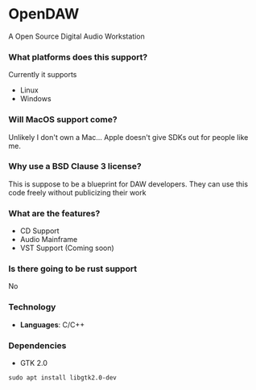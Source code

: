 # OpenDAW
A Open Source Digital Audio Workstation

### What platforms does this support?

Currently it supports

- Linux
- Windows

### Will MacOS support come?

Unlikely I don't own a Mac... Apple doesn't give SDKs out for people like me.

### Why use a BSD Clause 3 license?

This is suppose to be a blueprint for DAW developers. They can use this code freely without publicizing their work

### What are the features?

- CD Support
- Audio Mainframe
- VST Support (Coming soon)

### Is there going to be rust support

No

### Technology

- **Languages**: C/C++

### Dependencies

- GTK 2.0

```
sudo apt install libgtk2.0-dev